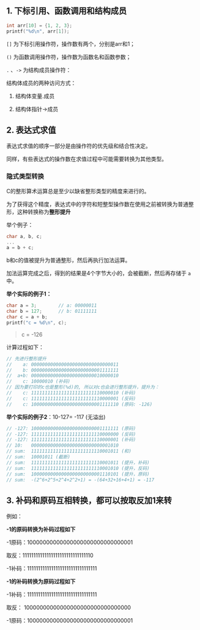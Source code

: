 ## 1. 下标引用、函数调用和结构成员

```c
int arr[10] = {1, 2, 3};
printf("%d\n", arr[1]);
```

`[]` 为下标引用操作符，操作数有两个，分别是arr和1；

`()` 为函数调用操作符，操作数为函数名和函数参数；

`.` 、`->` 为结构成员操作符：

结构体成员的两种访问方式：

1. 结构体变量.成员

2. 结构体指针->成员

## 2. 表达式求值

表达式求值的顺序一部分是由操作符的优先级和结合性决定。

同样，有些表达式的操作数在求值过程中可能需要转换为其他类型。

### 隐式类型转换

C的整形算术运算总是至少以缺省整形类型的精度来进行的。

为了获得这个精度，表达式中的字符和短整型操作数在使用之前被转换为普通整形，这种转换称为**整形提升**

举个例子：

```c
char a, b, c;
...
a = b + c;
```

b和c的值被提升为普通整形，然后再执行加法运算。

加法运算完成之后，得到的结果是4个字节大小的，会被截断，然后再存储于 `a` 中。

**举个实际的例子1：**

```c
char a = 3;        // a: 00000011
char b = 127;      // b: 01111111
char c = a + b;
printf("c = %d\n", c);
```

> c = -126

计算过程如下：

```c
// 先进行整形提升    
//    a: 00000000000000000000000000000011
//    b: 00000000000000000000000001111111
//  a+b: 00000000000000000000000010000010
//    c: 10000010 (补码)
// 因为要打印的c也是整形(%d)的, 所以对c也会进行整形提升，提升为：
//    c: 11111111111111111111111110000010 (补码)
//    c: 11111111111111111111111110000001 (反码)
//    c: 10000000000000000000000001111110 (原码: -126) 
```

**举个实际的例子2**：10-127= -117 (无溢出)

```c
// -127: 10000000000000000000000001111111 (原码)
// -127: 11111111111111111111111110000000 (反码)
// -127: 11111111111111111111111110000001 (补码)
// 10:   00000000000000000000000000001010
// sum:  11111111111111111111111110001011 (和)
// sum:  10001011 (截断)
// sum:  11111111111111111111111110001011 (提升，补码)
// sum:  11111111111111111111111110001010 (提升，反码)
// sum:  10000000000000000000000001110101 (提升，原码)
// sum:  -(2^6+2^5+2^4+2^2+1) = -(64+32+16+4+1) = -117
```

## 3. 补码和原码互相转换，都可以按取反加1来转

例如：

**-1的原码转换为补码过程如下**

-1原码：10000000000000000000000000000001

   取反：11111111111111111111111111111110

-1补码：11111111111111111111111111111111

**-1的补码转换为原码过程如下**

-1补码：11111111111111111111111111111111

  取反： 10000000000000000000000000000000

-1原码：10000000000000000000000000000001
